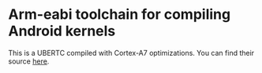 # Arm-eabi toolchain for compiling Android kernels

This is a UBERTC compiled with Cortex-A7 optimizations.
You can find their source [here](https://github.com/UBERTC).
